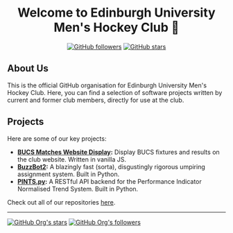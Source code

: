 <div align="center">

# Welcome to Edinburgh University Men's Hockey Club 👋

[![GitHub followers](https://img.shields.io/github/followers/EUMHC?label=Follow&style=social)](https://github.com/EUMHC)
[![GitHub stars](https://img.shields.io/github/stars/EUMHC?label=Stars&style=social)](https://github.com/EUMHC)

</div>

## About Us

This is the official GitHub organisation for Edinburgh University Men's Hockey Club. Here, you can find a selection of software projects written by current and former club members, directly for use at the club.

## Projects

Here are some of our key projects:

- **[BUCS Matches Website Display](https://github.com/EUMHC/website-bucs-matches):** Display BUCS fixtures and results on the club website. Written in vanilla JS.
- **[BuzzBot2](https://github.com/EUMHC/bb2):** A blazingly fast (sorta), disgustingly rigorous umpiring assignment system. Built in Python.
- **[PINTS.py](https://github.com/EUMHC/pints.py):** A RESTful API backend for the Performance Indicator Normalised Trend System. Built in Python.

Check out all of our repositories [here](https://github.com/EUMHC?tab=repositories).

---

[![GitHub Org's stars](https://img.shields.io/github/stars/EUMHC?style=social)](https://github.com/EUMHC)
[![GitHub Org's followers](https://img.shields.io/github/followers/EUMHC?style=social)](https://github.com/EUMHC)
